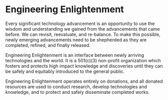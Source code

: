 # Engineering Enlightenment

Every significant technology advancement is an opportunity to use the wisdom and understanding we gained from the advancements that came before. We can revisit, reevaluate, and re-balance. To make this possible, newly emerging advancements need to be shepherded as they are completed, refined, and finally released.

Engineering Enlightenment is an interface between newly arriving technologies and the world. It is a 501(c)(3) non-profit organization which fosters and protects high impact knowledge and discoveries until they can be safely and equitably introduced to the general public.

Engineering Enlightenment operates entirely on donations, and all donated resources are used to conduct research, develop technologies and knowledge, and to protect and safely disseminate completed works.
